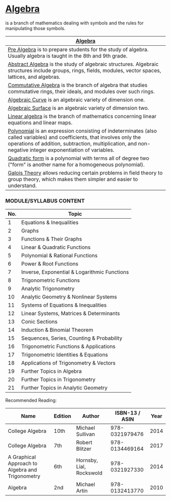# [Algebra](https://en.wikipedia.org/wiki/Algebra)
is a branch of mathematics dealing with symbols and the rules for manipulating those symbols.

| [Algebra](https://en.wikipedia.org/wiki/Algebra) |
|---|
| [Pre Algebra](https://en.wikipedia.org/wiki/Pre-algebra) is to prepare students for the study of algebra. Usually algebra is taught in the 8th and 9th grade. |
| [Abstract Algebra](https://en.wikipedia.org/wiki/Abstract_algebra) is the study of algebraic structures. Algebraic structures include groups, rings, fields, modules, vector spaces, lattices, and algebras. |
| [Commutative Algebra](https://en.wikipedia.org/wiki/Commutative_algebra) is the branch of algebra that studies commutative rings, their ideals, and modules over such rings. |
| [Algebraic Curve](https://en.wikipedia.org/wiki/Algebraic_curve) is an algebraic variety of dimension one. |
| [Algebraic Surface](https://en.wikipedia.org/wiki/Algebraic_surface) is an algebraic variety of dimension two. |
| [Linear algebra](https://en.wikipedia.org/wiki/Linear_algebra) is the branch of mathematics concerning linear equations and linear maps. |
| [Polynomial](https://en.wikipedia.org/wiki/Polynomial) is an expression consisting of indeterminates (also called variables) and coefficients, that involves only the operations of addition, subtraction, multiplication, and non-negative integer exponentiation of variables. |
| [Quadratic form](https://en.wikipedia.org/wiki/Quadratic_form) is a polynomial with terms all of degree two ("form" is another name for a homogeneous polynomial). |
| [Galois Theory](https://en.wikipedia.org/wiki/Galois_theory) allows reducing certain problems in field theory to group theory, which makes them simpler and easier to understand. |
### MODULE/SYLLABUS CONTENT

| **No.** | **Topic** |
|---|---|
| 1 | Equations & Inequalities |
| 2 | Graphs |
| 3 | Functions & Their Graphs |
| 4 | Linear & Quadratic Functions |
| 5 | Polynomial & Rational Functions |
| 6 | Power & Root Functions |
| 7 | Inverse, Exponential & Logarithmic Functions |
| 8 | Trigonometric Functions |
| 9 | Analytic Trigonometry |
| 10 | Analytic Geometry & Nonlinear Systems |
| 11 | Systems of Equations & Inequalities |
| 12 | Linear Systems, Matrices & Determinants |
| 13 | Conic Sections |
| 14 | Induction & Binomial Theorem |
| 15 | Sequences, Series, Counting & Probability |
| 16 | Trigonometric Functions & Applications |
| 17 | Trigonometric Identities & Equations |
| 18 | Applications of Trigonometry & Vectors |
| 19 | Further Topics in Algebra |
| 20 | Further Topics in Trigonometry |
| 21 | Further Topics in Analytic Geometry |

Recommended Reading:

| **Name** | **Edition** | **Author** | **ISBN-13** / **ASIN** | **Year** |
|---|---|---|---|---|
| College Algebra | 10th | Michael Sullivan |  978-0321979476 | 2014 |
| College Algebra | 7th |  Robert Blitzer | 978-0134469164 | 2017 |
| A Graphical Approach to Algebra and Trigonometry | 6th | Hornsby, Lial, Rockswold | 978-0321927330 | 2014 |
| Algebra | 2nd |  Michael Artin  | 978-0132413770 | 2010 |